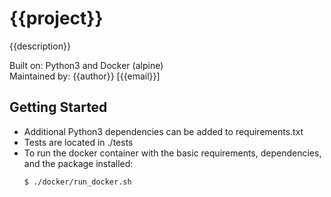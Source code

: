 # {{project}}
{{description}}

Built on: Python3 and Docker (alpine)<br>
Maintained by: {{author}} [{{email}}]

## Getting Started
- Additional Python3 dependencies can be added to requirements.txt<br>
- Tests are located in ./tests <br>
- To run the docker container with the basic requirements, dependencies, and the package installed:
    ```bash
    $ ./docker/run_docker.sh
    ```
